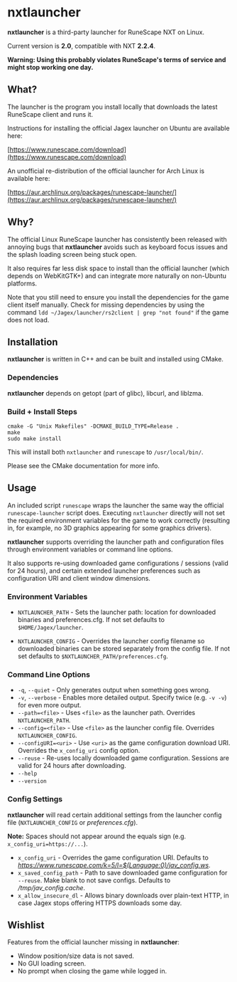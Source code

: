 # nxtlauncher

**nxtlauncher** is a third-party launcher for RuneScape NXT on Linux.

Current version is **2.0**, compatible with NXT **2.2.4**.

**Warning: Using this probably violates RuneScape's terms of service and might stop working one day.**

## What?

The launcher is the program you install locally that downloads the latest RuneScape client and runs it.

Instructions for installing the official Jagex launcher on Ubuntu are available here:

[https://www.runescape.com/download](https://www.runescape.com/download)

An unofficial re-distribution of the official launcher for Arch Linux is available here:

[https://aur.archlinux.org/packages/runescape-launcher/](https://aur.archlinux.org/packages/runescape-launcher/)

## Why?

The official Linux RuneScape launcher has consistently been released with annoying bugs that **nxtlauncher** avoids such as keyboard focus issues and the splash loading screen being stuck open.

It also requires far less disk space to install than the official launcher (which depends on WebKitGTK+) and can integrate more naturally on non-Ubuntu platforms.

Note that you still need to ensure you install the dependencies for the game client itself manually. Check for missing dependencies by using the command `ldd ~/Jagex/launcher/rs2client | grep "not found"` if the game does not load.

## Installation

**nxtlauncher** is written in C++ and can be built and installed using CMake.

### Dependencies

**nxtlauncher** depends on getopt (part of glibc), libcurl, and liblzma.

### Build + Install Steps

```
cmake -G "Unix Makefiles" -DCMAKE_BUILD_TYPE=Release .
make
sudo make install
```

This will install both `nxtlauncher` and `runescape` to `/usr/local/bin/`.

Please see the CMake documentation for more info.

## Usage

An included script `runescape` wraps the launcher the same way the official `runescape-launcher` script does. Executing `nxtlauncher` directly will not set the required environment variables for the game to work correctly (resulting in, for example, no 3D graphics appearing for some graphics drivers).

**nxtlauncher** supports overriding the launcher path and configuration files through environment variables or command line options.

It also supports re-using downloaded game configurations / sessions (valid for 24 hours), and certain extended launcher preferences such as configuration URI and client window dimensions.

### Environment Variables

* `NXTLAUNCHER_PATH` - Sets the launcher path: location for downloaded binaries and preferences.cfg. If not set defaults to `$HOME/Jagex/launcher`.

* `NXTLAUNCHER_CONFIG` - Overrides the launcher config filename so downloaded binaries can be stored separately from the config file. If not set defaults to `$NXTLAUNCHER_PATH/preferences.cfg`.

### Command Line Options

* `-q`, `--quiet` - Only generates output when something goes wrong.
* `-v`, `--verbose` - Enables more detailed output. Specify twice (e.g. `-v -v`) for even more output.
* `--path=<file>` - Uses `<file>` as the launcher path. Overrides `NXTLAUNCHER_PATH`.
* `--config=<file>` - Use `<file>` as the launcher config file. Overrides `NXTLAUNCHER_CONFIG`.
* `--configURI=<uri>` - Use `<uri>` as the game configuration download URI. Overrides the `x_config_uri` config option.
* `--reuse` - Re-uses locally downloaded game configuration. Sessions are valid for 24 hours after downloading.
* `--help`
* `--version`

### Config Settings

**nxtlauncher** will read certain additional settings from the launcher config file (`NXTLAUNCHER_CONFIG` or *preferences.cfg*).

**Note:** Spaces should not appear around the equals sign (e.g. `x_config_uri=https://...`).

* `x_config_uri` - Overrides the game configuration URI. Defaults to *https://www.runescape.com/k=5/l=$(Language:0)/jav_config.ws*.
* `x_saved_config_path` - Path to save downloaded game configuration for `--reuse`. Make blank to not save configs. Defaults to */tmp/jav_config.cache*.
* `x_allow_insecure_dl` - Allows binary downloads over plain-text HTTP, in case Jagex stops offering HTTPS downloads some day.

## Wishlist

Features from the official launcher missing in **nxtlauncher**:

* Window position/size data is not saved.
* No GUI loading screen.
* No prompt when closing the game while logged in.

